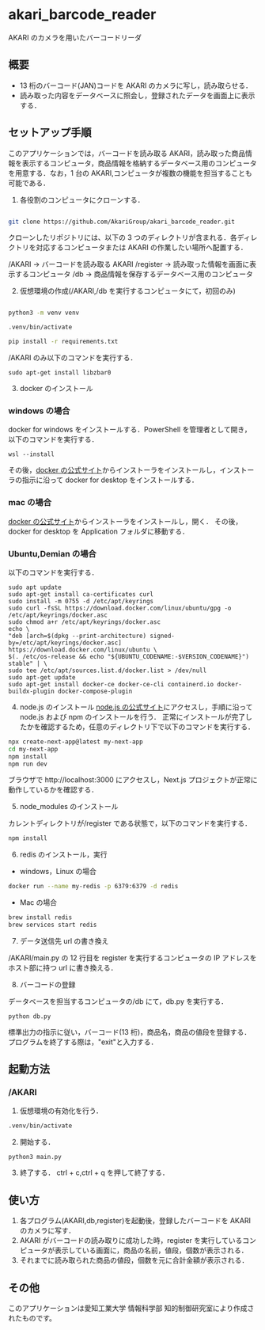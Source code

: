 # akari_barcode_reader

AKARI のカメラを用いたバーコードリーダ

## 概要

- 13 桁のバーコード(JAN)コードを AKARI のカメラに写し，読み取らせる．
- 読み取った内容をデータベースに照会し，登録されたデータを画面上に表示する．

## セットアップ手順

このアプリケーションでは，バーコードを読み取る AKARI，読み取った商品情報を表示するコンピュータ，商品情報を格納するデータベース用のコンピュータを用意する．なお，1 台の AKARI,コンピュータが複数の機能を担当することも可能である．

1. 各役割のコンピュータにクローンする．

```bash

git clone https://github.com/AkariGroup/akari_barcode_reader.git

```

クローンしたリポジトリには、以下の 3 つのディレクトリが含まれる．各ディレクトリを対応するコンピュータまたは AKARI の作業したい場所へ配置する．

/AKARI → バーコードを読み取る AKARI
/register → 読み取った情報を画面に表示するコンピュータ
/db → 商品情報を保存するデータベース用のコンピュータ

2. 仮想環境の作成(/AKARI,/db を実行するコンピュータにて，初回のみ)

```bash

python3 -m venv venv

.venv/bin/activate

pip install -r requirements.txt

```

/AKARI のみ以下のコマンドを実行する．

```
sudo apt-get install libzbar0
```

3. docker のインストール

### windows の場合

docker for windows をインストールする．PowerShell を管理者として開き，以下のコマンドを実行する．

```
wsl --install
```

その後，[docker の公式サイト](https://www.docker.com/)からインストーラをインストールし，インストーラの指示に沿って docker for desktop をインストールする．

### mac の場合

[docker の公式サイト](https://www.docker.com/)からインストーラをインストールし，開く．
その後，docker for desktop を Application フォルダに移動する．

### Ubuntu,Demian の場合

以下のコマンドを実行する．

```
sudo apt update
sudo apt-get install ca-certificates curl
sudo install -m 0755 -d /etc/apt/keyrings
sudo curl -fsSL https://download.docker.com/linux/ubuntu/gpg -o /etc/apt/keyrings/docker.asc
sudo chmod a+r /etc/apt/keyrings/docker.asc
echo \
"deb [arch=$(dpkg --print-architecture) signed-by=/etc/apt/keyrings/docker.asc] https://download.docker.com/linux/ubuntu \
$(. /etc/os-release && echo "${UBUNTU_CODENAME:-$VERSION_CODENAME}") stable" | \
sudo tee /etc/apt/sources.list.d/docker.list > /dev/null
sudo apt-get update
sudo apt-get install docker-ce docker-ce-cli containerd.io docker-buildx-plugin docker-compose-plugin
```

4. node.js のインストール
   [node.js の公式サイト](https://nodejs.org/ja/)にアクセスし，手順に沿って node.js および npm のインストールを行う．
   正常にインストールが完了したかを確認するため，任意のディレクトリ下で以下のコマンドを実行する．

```bash
npx create-next-app@latest my-next-app
cd my-next-app
npm install
npm run dev
```

ブラウザで http://localhost:3000 にアクセスし，Next.js プロジェクトが正常に動作しているかを確認する．

5. node_modules のインストール

カレントディレクトリが/register である状態で，以下のコマンドを実行する．

```bash
npm install
```

6. redis のインストール，実行

- windows，Linux の場合

```bash
docker run --name my-redis -p 6379:6379 -d redis
```

- Mac の場合

```bash
brew install redis
brew services start redis
```

7. データ送信先 url の書き換え

/AKARI/main.py の 12 行目を register を実行するコンピュータの IP アドレスをホスト部に持つ url に書き換える．

8. バーコードの登録

データベースを担当するコンピュータの/db にて，db.py を実行する．

```
python db.py
```

標準出力の指示に従い，バーコード(13 桁)，商品名，商品の値段を登録する．プログラムを終了する際は，"exit"と入力する．

## 起動方法

### /AKARI

1. 仮想環境の有効化を行う．

```bash
.venv/bin/activate
```

2. 開始する．

```bash
python3 main.py
```

3. 終了する．
   ctrl + c,ctrl + q を押して終了する．

## 使い方

1. 各プログラム(AKARI,db,register)を起動後，登録したバーコードを AKARI のカメラに写す．
2. AKARI がバーコードの読み取りに成功した時，register を実行しているコンピュータが表示している画面に，商品の名前，値段，個数が表示される．
3. それまでに読み取られた商品の値段，個数を元に合計金額が表示される．

## その他

このアプリケーションは愛知工業大学 情報科学部 知的制御研究室により作成されたものです。
